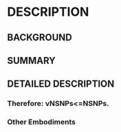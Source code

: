 # DESCRIPTION

## BACKGROUND

## SUMMARY

## DETAILED DESCRIPTION

### Therefore: νNSNPs<=NSNPs.

### Other Embodiments

